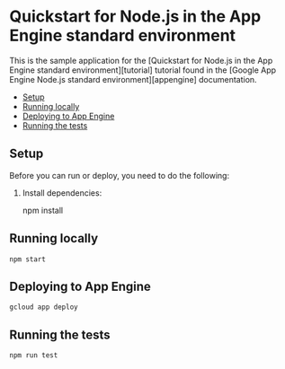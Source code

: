 # Quickstart for Node.js in the App Engine standard environment

This is the sample application for the
[Quickstart for Node.js in the App Engine standard environment][tutorial]
tutorial found in the [Google App Engine Node.js standard environment][appengine]
documentation.

* [Setup](#setup)
* [Running locally](#running-locally)
* [Deploying to App Engine](#deploying-to-app-engine)
* [Running the tests](#running-the-tests)

## Setup

Before you can run or deploy, you need to do the following:

1.  Install dependencies:

    npm install

## Running locally

    npm start

## Deploying to App Engine

    gcloud app deploy

## Running the tests

    npm run test

